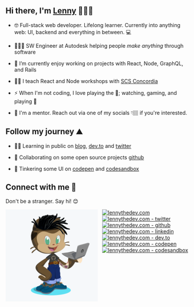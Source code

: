 ## Hi there, I'm [Lenny](https://lennythedev.com/blog) 👨🏽‍💻

- 🤓 Full-stack web developer. Lifelong learner. Currently into anything web: UI, backend and everything in between. 💻

- 👨🏽‍💼 SW Engineer at Autodesk helping people <i>make anything</i> through software

- 🔭 I’m currently enjoy working on projects with React, Node, GraphQL, and Rails

- 👨‍🏫 I teach React and Node workshops with [SCS Concordia](https://scsconcordia.com/)
 
- ⚡ When I'm not coding, I love playing the  🎸; watching, gaming, and playing 🏀

- 🤝 I'm a mentor. Reach out via one of my socials 👇🏽 if you're interested.


## Follow my journey ⛰️

- ✍🏽 Learning in public on [blog][blog], <a href="https://dev.to/lenmorld">dev.to</a> and [twitter][twitter]

- 👥 Collaborating on some open source projects [github][github]

- 🧰 Tinkering some UI on [codepen][codepen] and [codesandbox][codesandbox]


## Connect with me 👋

Don't be a stranger. Say hi! 😊

<!-- <a href="https://github.com/sponsors/M0nica"><img align="left" width="250" height="250" src="https://github.com/lenmorld/lenmorld/blob/master/lenny_octocat.png?raw=true"></a> -->
<a href="https://github.com/sponsors/M0nica"><img align="left" width="250" height="250" src="./lenny_octocat.png?raw=true"></a>


&nbsp;&nbsp;&nbsp;[<img width="24px" alt="lennythedev.com" src="https://unpkg.com/simple-icons@v3/icons/gatsby.svg" />][website]
<br>
&nbsp;&nbsp;&nbsp;[<img width="24px" alt="lennythedev.com - twitter" src="https://unpkg.com/simple-icons@v3/icons/twitter.svg" />][twitter]
<br>
&nbsp;&nbsp;&nbsp;[<img width="24px" alt="lennythedev.com - github" src="https://unpkg.com/simple-icons@v3/icons/github.svg" />][github]
<br>
&nbsp;&nbsp;&nbsp;[<img width="24px" alt="lennythedev.com - linkedin" src="https://unpkg.com/simple-icons@v3/icons/linkedin.svg" />][linkedin]
<br>
&nbsp;&nbsp;&nbsp;[<img width="24px" alt="lennythedev.com - dev.to" src="https://unpkg.com/simple-icons@v3/icons/dev-dot-to.svg" />][dev]
<br>
&nbsp;&nbsp;&nbsp;[<img width="24px" alt="lennythedev.com - codepen" src="https://unpkg.com/simple-icons@v3/icons/codepen.svg" />][codepen]
<br>
&nbsp;&nbsp;&nbsp;[<img width="24px" alt="lennythedev.com - codesandbox" src="https://unpkg.com/simple-icons@v3/icons/codesandbox.svg" />][codesandbox]

[website]: https://lennythedev.com
[blog]: https://lennythedev.com/blog
[dev]: https://dev.to/lenmorld
[github]: https://github.com/lenmorld

[codepen]: https://codepen.io/lenmorld/
[codesandbox]: https://codesandbox.io/u/lenmorld

[twitter]: https://twitter.com/lennythedev2
[linkedin]: https://linkedin.com/in/lenmorld